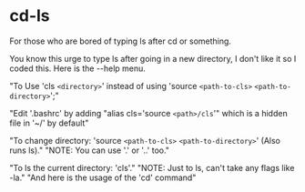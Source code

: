 # cd-ls
For those who are bored of typing ls after cd or something.

You know this urge to type ls after going in a new directory, I don't like it so I coded this. Here is the --help menu.

"To Use 'cls `<directory>`' instead of using 'source `<path-to-cls>` `<path-to-directory>`';"

"Edit '.bashrc' by adding  \"alias cls='source `<path>/cls`'\" which is a hidden file in '~/' by default"

"To change directory: 'source `<path-to-cls>` `<path-to-directory>`' (Also runs ls)."
"NOTE: You can use '.' or '..' too."

"To ls the current directory: 'cls'."
"NOTE: Just to ls, can't take any flags like -la."
"And here is the usage of the 'cd' command"
